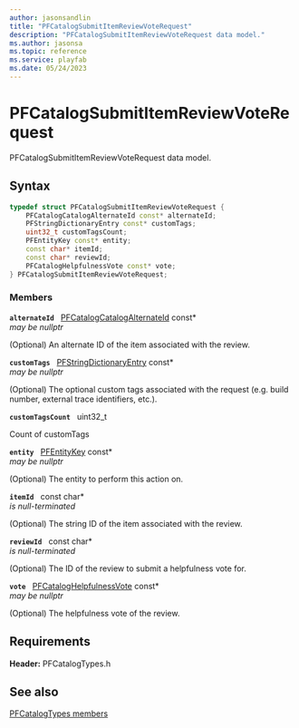 ```yaml
---
author: jasonsandlin
title: "PFCatalogSubmitItemReviewVoteRequest"
description: "PFCatalogSubmitItemReviewVoteRequest data model."
ms.author: jasonsa
ms.topic: reference
ms.service: playfab
ms.date: 05/24/2023
---
```


# PFCatalogSubmitItemReviewVoteRequest  

PFCatalogSubmitItemReviewVoteRequest data model.  

## Syntax  
  
```cpp
typedef struct PFCatalogSubmitItemReviewVoteRequest {  
    PFCatalogCatalogAlternateId const* alternateId;  
    PFStringDictionaryEntry const* customTags;  
    uint32_t customTagsCount;  
    PFEntityKey const* entity;  
    const char* itemId;  
    const char* reviewId;  
    PFCatalogHelpfulnessVote const* vote;  
} PFCatalogSubmitItemReviewVoteRequest;  
```
  
### Members  
  
**`alternateId`** &nbsp; [PFCatalogCatalogAlternateId](pfcatalogcatalogalternateid.md) const*  
*may be nullptr*  
  
(Optional) An alternate ID of the item associated with the review.
  
**`customTags`** &nbsp; [PFStringDictionaryEntry](../../pftypes/structs/pfstringdictionaryentry.md) const*  
*may be nullptr*  
  
(Optional) The optional custom tags associated with the request (e.g. build number, external trace identifiers, etc.).
  
**`customTagsCount`** &nbsp; uint32_t  
  
Count of customTags
  
**`entity`** &nbsp; [PFEntityKey](../../pftypes/structs/pfentitykey-c.md) const*  
*may be nullptr*  
  
(Optional) The entity to perform this action on.
  
**`itemId`** &nbsp; const char*  
*is null-terminated*  
  
(Optional) The string ID of the item associated with the review.
  
**`reviewId`** &nbsp; const char*  
*is null-terminated*  
  
(Optional) The ID of the review to submit a helpfulness vote for.
  
**`vote`** &nbsp; [PFCatalogHelpfulnessVote](../enums/pfcataloghelpfulnessvote.md) const*  
*may be nullptr*  
  
(Optional) The helpfulness vote of the review.
  
  
## Requirements  
  
**Header:** PFCatalogTypes.h
  
## See also  
[PFCatalogTypes members](../pfcatalogtypes_members.md)  

  
  
